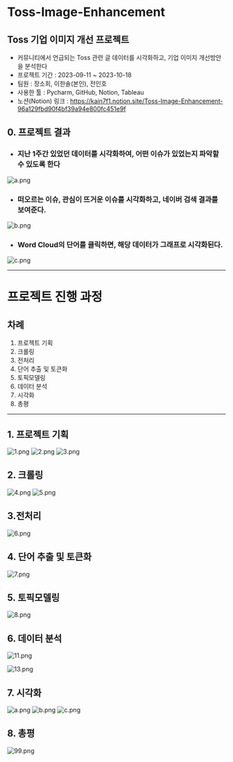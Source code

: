 # Toss-Image-Enhancement

## Toss 기업 이미지 개선 프로젝트
* 커뮤니티에서 언급되는 Toss 관련 글 데이터를 시각화하고, 기업 이미지 개선방안을 분석한다
* 프로젝트 기간 : 2023-09-11 ~ 2023-10-18
* 팀원 : 장소희, 이한솔(본인), 전인호
* 사용한 툴 : Pycharm, GitHub, Notion, Tableau 
* 노션(Notion) 링크 : https://kain7f1.notion.site/Toss-Image-Enhancement-96a129fbd90f4bf39a94e800fc451e9f



## 0. 프로젝트 결과

* ### 지난 1주간 있었던 데이터를 시각화하여, 어떤 이슈가 있었는지 파악할 수 있도록 한다

![a.png](image_files%2Fa.png)

* ### 떠오르는 이슈, 관심이 뜨거운 이슈를 시각화하고, 네이버 검색 결과를 보여준다.
![b.png](image_files%2Fb.png)

* ### Word Cloud의 단어를 클릭하면, 해당 데이터가 그래프로 시각화된다.  
![c.png](image_files%2Fc.png)

---

# 프로젝트 진행 과정

## 차례
1. 프로젝트 기획
2. 크롤링
3. 전처리
4. 단어 추출 및 토큰화
5. 토픽모델링
6. 데이터 분석
7. 시각화
8. 총평

---

## 1. 프로젝트 기획
![1.png](image_files%2F1.png)
![2.png](image_files%2F2.png)
![3.png](image_files%2F3.png)

## 2. 크롤링

![4.png](image_files%2F4.png)
![5.png](image_files%2F5.png)

## 3.전처리

![6.png](image_files%2F6.png) 

## 4. 단어 추출 및 토큰화

![7.png](image_files%2F7.png)

## 5. 토픽모델링

![8.png](image_files%2F8.png)

## 6. 데이터 분석

![11.png](image_files%2F11.png)

![13.png](image_files%2F13.png)

## 7. 시각화

![a.png](image_files%2Fa.png)
![b.png](image_files%2Fb.png)
![c.png](image_files%2Fc.png)

## 8. 총평
![99.png](image_files%2F99.png)